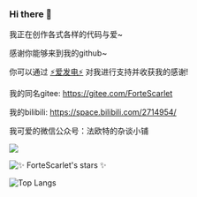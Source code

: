 ### Hi there 👋

我正在创作各式各样的代码与爱~

感谢你能够来到我的github~

你可以通过 [⚡爱发电⚡](https://afdian.net/@ForteScarlet) 对我进行支持并收获我的感谢! 

我的同名gitee: https://gitee.com/ForteScarlet 

我的bilibili: https://space.bilibili.com/2714954/

我可爱的微信公众号：法欧特的杂谈小铺

![](https://s1.ax1x.com/2020/09/10/wYQC6K.md.png)

<!--
**ForteScarlet/ForteScarlet** is a ✨ _special_ ✨ repository because its `README.md` (this file) appears on your GitHub profile.

Here are some ideas to get you started:

- 🔭 I’m currently working on ...
- 🌱 I’m currently learning ...
- 👯 I’m looking to collaborate on ...
- 🤔 I’m looking for help with ...
- 💬 Ask me about ...
- 📫 How to reach me: ...
- 😄 Pronouns: ...
- ⚡ Fun fact: ...
-->


![✨ ForteScarlet's stars ✨](https://github-readme-stats.vercel.app/api?username=ForteScarlet&show_icons=true&theme=Gradient)

![Top Langs](https://github-readme-stats.vercel.app/api/top-langs/?username=ForteScarlet)

